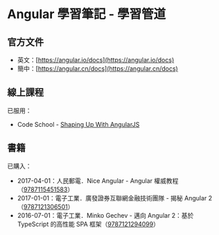 # Angular 學習筆記 - 學習管道

## 官方文件

* 英文：[https://angular.io/docs](https://angular.io/docs)
* 簡中：[https://angular.cn/docs](https://angular.cn/docs)

## 線上課程

已服用：

* Code School - [Shaping Up With AngularJS](https://www.codeschool.com/courses/shaping-up-with-angularjs)

## 書籍

已購入：

* 2017-04-01：人民郵電．Nice Angular - Angular 權威教程（[9787115451583](https://book.douban.com/subject/27016243/)）
* 2017-01-01：電子工業．廣發證券互聯網金融技術團隊 - 揭秘 Angular 2（[9787121306501](https://book.douban.com/subject/26945538/)）
* 2016-07-01：電子工業．Minko Gechev - 邁向 Angular 2：基於 TypeScript 的高性能 SPA 框架（[9787121294099](https://book.douban.com/subject/26852120/)）



